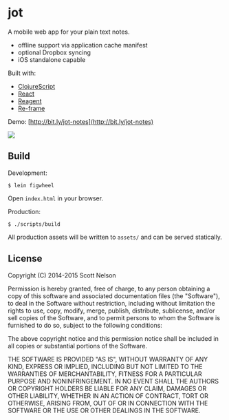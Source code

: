 # jot

A mobile web app for your plain text notes.

* offline support via application cache manifest
* optional Dropbox syncing
* iOS standalone capable

Built with:

* [ClojureScript](http://clojurescript.com)
* [React](https://facebook.github.io/react/)
* [Reagent](http://reagent-project.github.io/)
* [Re-frame](https://github.com/Day8/re-frame)

Demo: [http://bit.ly/jot-notes](http://bit.ly/jot-notes)

![](https://dl.dropboxusercontent.com/u/10463543/jot/screenshot.png)

## Build

Development:

    $ lein figwheel

Open `index.html` in your browser.

Production:

    $ ./scripts/build

All production assets will be written to `assets/` and can be served statically.

## License

Copyright (C) 2014-2015 Scott Nelson

Permission is hereby granted, free of charge, to any person obtaining a copy
of this software and associated documentation files (the "Software"), to deal
in the Software without restriction, including without limitation the rights
to use, copy, modify, merge, publish, distribute, sublicense, and/or sell
copies of the Software, and to permit persons to whom the Software is
furnished to do so, subject to the following conditions:

The above copyright notice and this permission notice shall be included in
all copies or substantial portions of the Software.

THE SOFTWARE IS PROVIDED "AS IS", WITHOUT WARRANTY OF ANY KIND, EXPRESS OR
IMPLIED, INCLUDING BUT NOT LIMITED TO THE WARRANTIES OF MERCHANTABILITY,
FITNESS FOR A PARTICULAR PURPOSE AND NONINFRINGEMENT. IN NO EVENT SHALL THE
AUTHORS OR COPYRIGHT HOLDERS BE LIABLE FOR ANY CLAIM, DAMAGES OR OTHER
LIABILITY, WHETHER IN AN ACTION OF CONTRACT, TORT OR OTHERWISE, ARISING FROM,
OUT OF OR IN CONNECTION WITH THE SOFTWARE OR THE USE OR OTHER DEALINGS IN
THE SOFTWARE.
